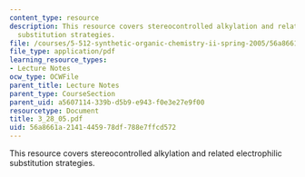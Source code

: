 ```yaml
---
content_type: resource
description: This resource covers stereocontrolled alkylation and related electrophilic
  substitution strategies.
file: /courses/5-512-synthetic-organic-chemistry-ii-spring-2005/56a8661a2141445978df788e7ffcd572_3_28_05.pdf
file_type: application/pdf
learning_resource_types:
- Lecture Notes
ocw_type: OCWFile
parent_title: Lecture Notes
parent_type: CourseSection
parent_uid: a5607114-339b-d5b9-e943-f0e3e27e9f00
resourcetype: Document
title: 3_28_05.pdf
uid: 56a8661a-2141-4459-78df-788e7ffcd572
---
```

This resource covers stereocontrolled alkylation and related electrophilic substitution strategies.

